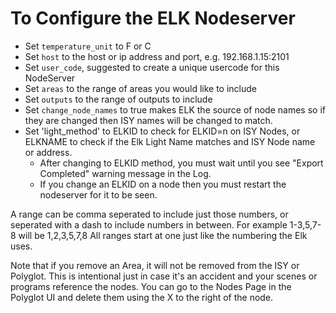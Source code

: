 
# To Configure the ELK Nodeserver

- Set `temperature_unit` to F or C
- Set `host` to the host or ip address and port, e.g. 192.168.1.15:2101
- Set `user_code`, suggested to create a unique usercode for this NodeServer
- Set `areas` to the range of areas you would like to include
- Set `outputs` to the range of outputs to include
- Set `change_node_names` to true makes ELK the source of node names so if they are changed then ISY names will be changed to match.
- Set 'light_method' to ELKID to check for ELKID=n on ISY Nodes, or ELKNAME to check if the Elk Light Name matches and ISY Node name or address.
  - After changing to ELKID method, you must wait until you see "Export Completed" warning message in the Log.
  - If you change an ELKID on a node then you must restart the nodeserver for it to be seen.

A range can be comma seperated to include just those numbers, or seperated with a dash to include numbers in between.  For example 1-3,5,7-8 will be 1,2,3,5,7,8
All ranges start at one just like the numbering the Elk uses.

Note that if you remove an Area, it will not be removed from the ISY or Polyglot.  This is intentional just in case it's an accident and your scenes or programs reference the nodes.  You can go to the Nodes Page in the Polyglot UI and delete them using the X to the right of the node.



